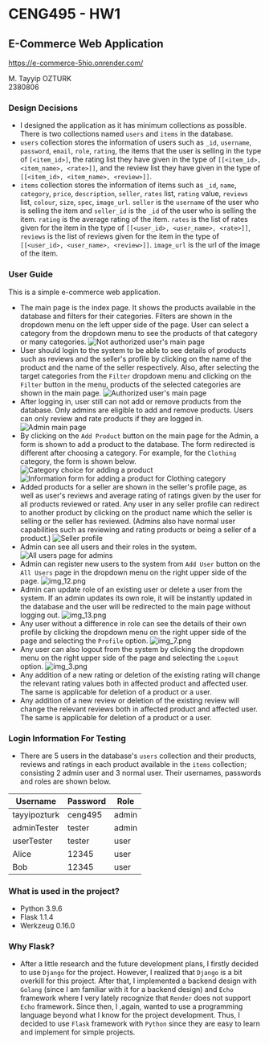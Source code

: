 # CENG495 - HW1

## E-Commerce Web Application
https://e-commerce-5hio.onrender.com/

M. Tayyip OZTURK<br>
2380806

### Design Decisions
- I designed the application as it has minimum collections as possible. There is two collections named `users` and `items` in the database. 
- `users` collection stores the information of users such as `_id`, `username`, `password`, `email`, `role`, `rating`, the items that the user is selling in the type of `[<item_id>]`, the rating list they have given in the type of `[[<item_id>, <item_name>, <rate>]]`, and the review list they have given in the type of `[[<item_id>, <item_name>, <review>]]`. 
- `items` collection stores the information of items such as `_id`, `name`, `category`, `price`, `description`, `seller`, `rates` list, `rating` value, `reviews` list, `colour`, `size`, `spec`, `image_url`. `seller` is the `username` of the user who is selling the item and `seller_id` is the `_id` of the user who is selling the item. `rating` is the average rating of the item. `rates` is the list of rates given for the item in the type of `[[<user_id>, <user_name>, <rate>]]`, `reviews` is the list of reviews given for the item in the type of `[[<user_id>, <user_name>, <review>]]`. `image_url` is the url of the image of the item.

### User Guide

This is a simple e-commerce web application.
- The main page is the index page. It shows the products available in the database and filters for their categories. Filters are shown in the dropdown menu on the left upper side of the page. User can select a category from the dropdown menu to see the products of that category or many categories.
![Not authorized user's main page](img/img.png)
- User should login to the system to be able to see details of products such as reviews and the seller's profile by clicking on the name of the product and the name of the seller respectively. Also, after selecting the target categories from the `Filter` dropdown menu and clicking on the `Filter` button in the menu, products of the selected categories are shown in the main page.
![Authorized user's main page](img/img_8.png)
- After logging in, user still can not add or remove products from the database. Only admins are eligible to add and remove products. Users can only review and rate products if they are logged in.
![Admin main page ](img/img_2.png)
- By clicking on the `Add Product` button on the main page for the Admin, a form is shown to add a product to the database. The form redirected is different after choosing a category. For example, for the `Clothing` category, the form is shown below.
![Category choice for adding a product](img/img_9.png)
![Information form for adding a product for Clothing category](img/img_10.png)
- Added products for a seller are shown in the seller's profile page, as well as user's reviews and average rating of ratings given by the user for all products reviewed or rated. Any user in any seller profile can redirect to another product by clicking on the product name which the seller is selling or the seller has reviewed. (Admins also have normal user capabilities such as reviewing and rating products or being a seller of a product.)
![Seller profile](img/img_4.png)
- Admin can see all users and their roles in the system.
![All users page for admins](img/img_5.png)
- Admin can register new users to the system from `Add User` button on the `All Users` page in the dropdown menu on the right upper side of the page.
![img_12.png](img/img_12.png)
- Admin can update role of an existing user or delete a user from the system. If an admin updates its own role, it will be instantly updated in the database and the user will be redirected to the main page without logging out.
![img_13.png](img/img_13.png)
- Any user without a difference in role can see the details of their own profile by clicking the dropdown menu on the right upper side of the page and selecting the `Profile` option.
![img_7.png](img/img_7.png)
- Any user can also logout from the system by clicking the dropdown menu on the right upper side of the page and selecting the `Logout` option.
![img_3.png](img/img_3.png)
- Any addition of a new rating or deletion of the existing rating will change the relevant rating values both in affected product and affected user. The same is applicable for deletion of a product or a user.
- Any addition of a new review or deletion of the existing review will change the relevant reviews both in affected product and affected user. The same is applicable for deletion of a product or a user.

### Login Information For Testing
- There are 5 users in the database's `users` collection and their products, reviews and ratings in each product available in the `items` collection; consisting 2 admin user and 3 normal user. Their usernames, passwords and roles are shown below.

| Username     | Password | Role |
|--------------|----------| --- |
| tayyipozturk | ceng495  | admin |
| adminTester  | tester   | admin |
| userTester   | tester   | user |
| Alice        | 12345    | user |
| Bob          | 12345    | user |

### What is used in the project?
- Python 3.9.6
- Flask 1.1.4
- Werkzeug 0.16.0

### Why Flask?
- After a little research and the future development plans, I firstly decided to use `Django` for the project. However, I realized that `Django` is a bit overkill for this project. After that, I implemented a backend design with `Golang` (since I am familiar with it for a backend design) and `Echo` framework where I very lately recognize that `Render` does not support `Echo` framework. Since then, I ,again, wanted to use a programming language beyond what I know for the project development. Thus, I decided to use `Flask` framework with `Python` since they are easy to learn and implement for simple projects.
